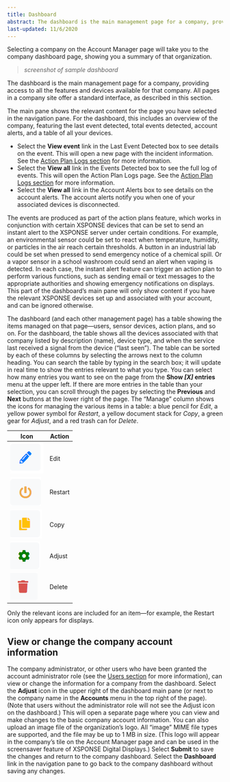 ```yaml
---
title: Dashboard
abstract: The dashboard is the main management page for a company, providing access to all the features and devices available for that company. All pages in a company site offer a standard interface, as described in this section.
last-updated: 11/6/2020
---
```


Selecting a company on the Account Manager page will take you to the company dashboard page, showing you a summary of that organization.
> _screenshot of sample dashboard_

The dashboard is the main management page for a company, providing access to all the features and devices available for that company. All pages in a company site offer a standard interface, as described in this section.

The main pane shows the relevant content for the page you have selected in the navigation pane. For the dashboard, this includes an overview of the company, featuring the last event detected, total events detected, account alerts, and a table of all your devices.
-	Select the **View event** link in the Last Event Detected box to see details on the event. This will open a new page with the incident information. See the [Action Plan Logs section](action-plan-logs.md) for more information.
-	Select the **View all** link in the Events Detected box to see the full log of events. This will open the Action Plan Logs page. See the [Action Plan Logs section](action-plan-logs.md) for more information.
-	Select the **View all** link in the Account Alerts box to see details on the account alerts. The account alerts notify you when one of your associated devices is disconnected.

The events are produced as part of the action plans feature, which works in conjunction with certain XSPONSE devices that can be set to send an instant alert to the XSPONSE server under certain conditions. For example, an environmental sensor could be set to react when temperature, humidity, or particles in the air reach certain thresholds. A button in an industrial lab could be set when pressed to send emergency notice of a chemical spill. Or a vapor sensor in a school washroom could send an alert when vaping is detected. In each case, the instant alert feature can trigger an action plan to perform various functions, such as sending email or text messages to the appropriate authorities and showing emergency notifications on displays. This part of the dashboard’s main pane will only show content if you have the relevant XSPONSE devices set up and associated with your account, and can be ignored otherwise.

The dashboard (and each other management page) has a table showing the items managed on that page—users, sensor devices, action plans, and so on. For the dashboard, the table shows all the devices associated with that company listed by description (name), device type, and when the service last received a signal from the device (“last seen”). The table can be sorted by each of these columns by selecting the arrows next to the column heading. You can search the table by typing in the search box; it will update in real time to show the entries relevant to what you type. You can select how many entries you want to see on the page from the **Show _[X]_ entries** menu at the upper left. If there are more entries in the table than your selection, you can scroll through the pages by selecting the **Previous** and **Next** buttons at the lower right of the page. The “Manage” column shows the icons for managing the various items in a table: a blue pencil for _Edit_, a yellow power symbol for _Restart_, a yellow document stack for _Copy_, a green gear for _Adjust_, and a red trash can for _Delete_.

| Icon | Action |
| --- | --- |
| ![edit icon](edit.png) | Edit |
| ![restart icon](restart.png) | Restart |
| ![copy icon](copy.png) | Copy |
| ![adjust icon](adjust.png) | Adjust |
| ![delete icon](delete.png) | Delete |

Only the relevant icons are included for an item—for example, the Restart icon only appears for displays.

## View or change the company account information

The company administrator, or other users who have been granted the account administrator role (see the [Users section](users-management.md) for more information), can view or change the information for a company from the dashboard. Select the **Adjust** icon in the upper right of the dashboard main pane (or next to the company name in the **Accounts** menu in the top right of the page). (Note that users without the administrator role will not see the Adjust icon on the dashboard.) This will open a separate page where you can view and make changes to the basic company account information. You can also upload an image file of the organization’s logo. All “image” MIME file types are supported, and the file may be up to 1 MB in size. (This logo will appear in the company’s tile on the Account Manager page and can be used in the screensaver feature of XSPONSE Digital Displays.) Select **Submit** to save the changes and return to the company dashboard. Select the **Dashboard** link in the navigation pane to go back to the company dashboard without saving any changes.

